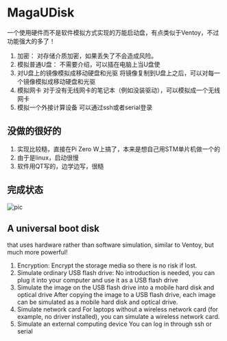 # MagaUDisk
一个使用硬件而不是软件模拟方式实现的万能启动盘，有点类似于Ventoy，不过功能强大的多了！
1. 加密：
   对存储介质加密，如果丢失了不会造成风险。
2. 模拟普通U盘：
   不需要介绍，可以插在电脑上当U盘使
3. 对U盘上的镜像模拟成移动硬盘和光驱
   将镜像复制到U盘上之后，可以对每一个镜像模拟成移动硬盘和光驱
4. 模拟网卡
   对于没有无线网卡的笔记本（例如没装驱动），可以模拟成一个无线网卡
6. 模拟一个外接计算设备
   可以通过ssh或者serial登录

## 没做的很好的
1. 实现比较糙，直接在Pi Zero W上搞了，本来是想自己用STM单片机做一个的
2. 由于是linux，启动很慢
3. 软件用QT写的，边学边写，很糙

## 完成状态
![pic](https://github.com/sTeeLM/MegaUDisk/blob/main/pics/cover.jpg)


## A universal boot disk 
that uses hardware rather than software simulation, similar to Ventoy, but much more powerful!
1. Encryption:
   Encrypt the storage media so there is no risk if lost.
2. Simulate ordinary USB flash drive:
   No introduction is needed, you can plug it into your computer and use it as a USB flash drive
3. Simulate the image on the USB flash drive into a mobile hard disk and optical drive
   After copying the image to a USB flash drive, each image can be simulated as a mobile hard disk and optical drive.
4. Simulate network card
   For laptops without a wireless network card (for example, no driver installed), you can simulate a wireless network card.
6. Simulate an external computing device
   You can log in through ssh or serial
